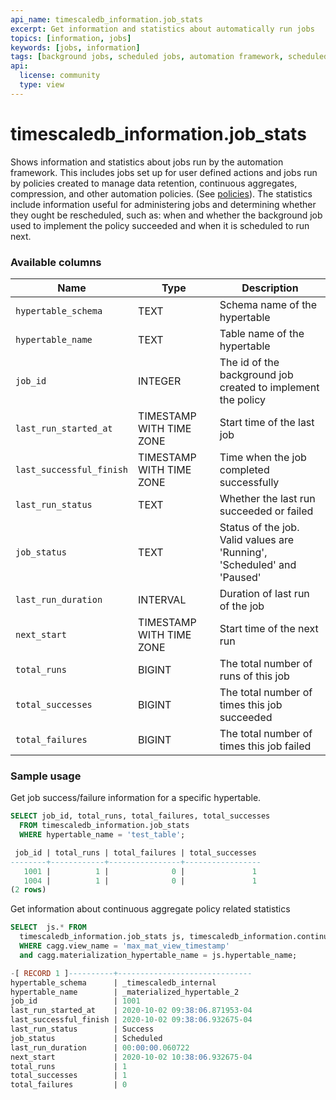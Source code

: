 ```yaml
---
api_name: timescaledb_information.job_stats
excerpt: Get information and statistics about automatically run jobs
topics: [information, jobs]
keywords: [jobs, information]
tags: [background jobs, scheduled jobs, automation framework, scheduled views, statistics]
api:
  license: community
  type: view
---
```


# timescaledb_information.job_stats

Shows information and statistics about jobs run by the automation framework.
This includes jobs set up for user defined actions and jobs run by policies
created to manage data retention, continuous aggregates, compression, and
other automation policies.  (See [policies][actions]).
The statistics include information useful for administering jobs and determining
whether they ought be rescheduled, such as: when and whether the background job
used to implement the policy succeeded and when it is scheduled to run next.

### Available columns

<!-- vale Google.Acronyms = NO -->
|Name|Type|Description|
|---|---|---|
|`hypertable_schema` | TEXT | Schema name of the hypertable |
|`hypertable_name` | TEXT | Table name of the hypertable |
|`job_id` | INTEGER | The id of the background job created to implement the policy |
|`last_run_started_at`| TIMESTAMP WITH TIME ZONE | Start time of the last job|
|`last_successful_finish`| TIMESTAMP WITH TIME ZONE | Time when the job completed successfully|
|`last_run_status` | TEXT | Whether the last run succeeded or failed |
|`job_status`| TEXT | Status of the job. Valid values are 'Running', 'Scheduled' and 'Paused'|
|`last_run_duration`| INTERVAL | Duration of last run of the job|
|`next_start` | TIMESTAMP WITH TIME ZONE | Start time of the next run |
|`total_runs` | BIGINT | The total number of runs of this job|
|`total_successes` | BIGINT | The total number of times this job succeeded |
|`total_failures` | BIGINT | The total number of times this job failed |
<!-- vale Google.Acronyms = YES -->

### Sample usage

Get job success/failure information for a specific hypertable.

```sql
SELECT job_id, total_runs, total_failures, total_successes 
  FROM timescaledb_information.job_stats
  WHERE hypertable_name = 'test_table';

 job_id | total_runs | total_failures | total_successes 
--------+------------+----------------+-----------------
   1001 |          1 |              0 |               1
   1004 |          1 |              0 |               1
(2 rows)

```

Get information about continuous aggregate policy related statistics

``` sql
SELECT  js.* FROM
  timescaledb_information.job_stats js, timescaledb_information.continuous_aggregates cagg
  WHERE cagg.view_name = 'max_mat_view_timestamp' 
  and cagg.materialization_hypertable_name = js.hypertable_name;

-[ RECORD 1 ]----------+------------------------------
hypertable_schema      | _timescaledb_internal
hypertable_name        | _materialized_hypertable_2
job_id                 | 1001
last_run_started_at    | 2020-10-02 09:38:06.871953-04
last_successful_finish | 2020-10-02 09:38:06.932675-04
last_run_status        | Success
job_status             | Scheduled
last_run_duration      | 00:00:00.060722
next_start             | 2020-10-02 10:38:06.932675-04
total_runs             | 1
total_successes        | 1
total_failures         | 0

```

[actions]: /api/:currentVersion:/actions/
